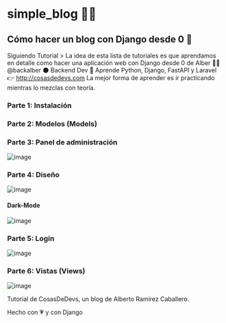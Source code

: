 # simple_blog 👩‍💻

## Cómo hacer un blog con Django desde 0 🚀

Siguiendo Tutorial > La idea de esta lista de tutoriales es que aprendamos en detalle como hacer una aplicación web con Django desde 0 de Alber 👨‍💻 @backalber 🌑 Backend Dev 🐍 Aprende Python, Django, FastAPI y Laravel 👉 http://cosasdedevs.com La mejor forma de aprender es ir practicando mientras lo mezclas con teoría. 

### Parte 1: Instalación
### Parte 2: Modelos (Models)
### Parte 3: Panel de administración
![image](https://github.com/Orliluq/simple_blog/assets/122529721/03de08b9-d56e-40ec-ad67-46dcf90b586c)

### Parte 4: Diseño
![image](https://github.com/Orliluq/simple_blog/assets/122529721/662b0c96-06df-4994-82eb-033ad55f450a)
#### Dark-Mode
![image](https://github.com/Orliluq/simple_blog/assets/122529721/1a66537c-0f5e-442c-8b76-3017e6f8634f)

### Parte 5: Login
![image](https://github.com/Orliluq/simple_blog/assets/122529721/bf62baf7-2502-47ea-938e-c573c769a4ed)

### Parte 6: Vistas (Views)
![image](https://github.com/Orliluq/simple_blog/assets/122529721/9b9eafab-3050-411e-a370-e1f4cfe68bdd)

Tutorial de CosasDeDevs, un blog de Alberto Ramírez Caballero. 

Hecho con 💗 y con Django
